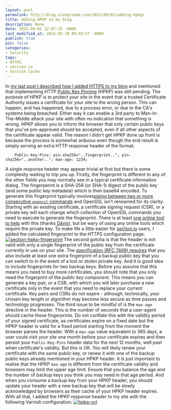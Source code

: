 ```yaml
---
layout: post
permalink: http://blog.stangroome.com/2015/09/01/adding-hpkp/
title: Adding HPKP to my blog
description: None
date: 2015-09-01 12:07:25 -0000
last_modified_at: 2016-02-18 00:03:57 -0000
publish: true
pin: false
categories:
- Security
tags:
- HTTPS
- section.io
- Varnish Cache
---
```

In [my last post I described how I added HTTPS to my blog](http://blog.stangroome.com/2015/08/18/adding-https-economically/) and mentioned that implementing HTTP [Public Key Pinning](https://developer.mozilla.org/en-US/docs/Web/Security/Public_Key_Pinning) (HPKP) was still pending. The purpose of HPKP is to protect your site in the event that a trusted Certificate Authority issues a certificate for your site to the wrong person. This can happen, and has happened, due to a process error, or due to the CA's systems being breached. Either way it can enable a 3rd party to Man-In-The-Middle attack your site with often no indication that something is wrong. HPKP allows you to inform the browser that only certain public keys that you've pre-approved should be accepted, even if all other aspects of the certificate appear valid. The reason I didn't get HPKP done up front is because the process is somewhat arduous even though the end result is simply serving an extra HTTP response header of the format:
  
        Public-Key-Pins: pin-sha256="..fingerprint.."; pin-sha256="..another.."; max-age: 1234;

A single response header may appear trivial at first but there is some complexity waiting to trip you up. Firstly, the fingerprint is different to any of the other fields you may normally see in a typical certificate information dialog. The fingerperint is a SHA-256 (or SHA-1) digest of the public key (and some public key metadata) which is then base64 encoded. To generate this fingerprint typically involves[piping between two or more consecutive `openssl` commands](http://tools.ietf.org/html/rfc7469#appendix-A) and OpenSSL isn't renowned for its clarity. Starting with an existing certificate, a certificate signing request (CSR), or a private key will each change which collection of OpenSSL commands you need to execute to generate the fingerprint. There is at least [one online tool to help](https://projects.dm.id.lv/s/pkp-online/calculator.html) with this (thanks [Dāvis](https://twitter.com/DavisMosenkovs)), but be wary of using any online tools which require the private key. To make life a little easier for [section.io](https://www.section.io/) users, I added the calculated fingerprint to the HTTPS configuration page: [![section-hpkp-fingerprint](https://blog.stangroome.com/wp-content/uploads/2015/09/section-hpkp-fingerprint.png)](https://blog.stangroome.com/wp-content/uploads/2015/09/section-hpkp-fingerprint.png) The second gotcha is that the header is not valid with only a single fingerprint of the public key from the certificate currently in use on your site. The [specification (RFC 7469) requires](http://tools.ietf.org/html/rfc7469#section-4.3) that you also include at least one extra fingerprint of a backup public key that you can switch to in the event of a lost or stolen private key. And it is good idea to include fingerprints for two backup keys. Before you assume that this means you need to buy more certificates, you should note that you only need the fingerprint of the _public key component_. This means you can generate a key pair, or a CSR, with which you will later purchase a new certificate only in the event that you need to replace your current certificate. Key pairs and CSRs do not expire - although, technically, your chosen key length or algorithm may become less secure as time passes and technology progresses. The third issue to be mindful of is the `max-age` directive in the header. This is the number of seconds that a user-agent should cache these fingerprints. Do not conflate this with the validity period of your signed certificate, as certificates expire on a fixed date but the HPKP header is valid for a fixed period starting from the moment the browser parses the header. With a `max-age` value equivalent to 365 days, a user could visit your site one month before your certificate expires and then persist your `Public-Key-Pins` header data for the next 12 months, well past when certificate's validity. But this is OK. You will likely renew your certificate with the same public key, or renew it with one of the backup public keys already mentioned in your HPKP header. It is just important to realise that the HPKP `max-age` is different from the certificate validity and browsers may limit the upper age limit. Ensure that you balance the age and the number of backup keys you think you may need in that age period. And when you consume a backup key from your HPKP header, you should update your header with a new backup key that will be slowly acknowledged by browsers as their cache of your HPKP header expires. With all that, I added the HPKP response header to my site with the following Varnish configuration: [![hpkp-vcl](https://blog.stangroome.com/wp-content/uploads/2015/09/hpkp-vcl.png)](https://gist.github.com/jstangroome/a25e81a7b30cc58dc1b0)
